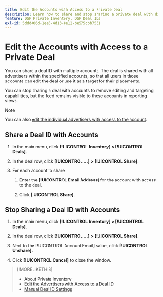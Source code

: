 ```yaml
---
title: Edit the Accounts with Access to a Private Deal
description: Learn how to share and stop sharing a private deal with different accounts.
feature: DSP Private Inventory, DSP Deal IDs
exl-id: 5ddd406d-1ee5-4d13-8e12-be575cbb7551
---
```

# Edit the Accounts with Access to a Private Deal

You can share a deal ID with multiple accounts. The deal is shared with all advertisers within the specified accounts, so that all users in those accounts can edit the deal or use it as a target for their placements.

You can stop sharing a deal with accounts to remove editing and targeting capabilities, but the feed remains visible to those accounts in reporting views.

>[!NOTE]
>
> You can also [edit the individual advertisers with access to the account](deal-id-edit-advertisers.md).

## Share a Deal ID with Accounts

1. In the main menu, click **[!UICONTROL Inventory] > [!UICONTROL Deals]**.

1. In the deal row, click **[!UICONTROL ...] > [!UICONTROL Share]**.

1. For each account to share:

   1. Enter the **[!UICONTROL Email Address]** for the account with access to the deal.

   1. Click **[!UICONTROL Share]**.

## Stop Sharing a Deal ID with Accounts

1. In the main menu, click **[!UICONTROL Inventory] > [!UICONTROL Deals]**.

1. In the deal row, click **[!UICONTROL ...] > [!UICONTROL Share]**.

1. Next to the [!UICONTROL Account Email] value, click **[!UICONTROL Unshare].**

1. Click **[!UICONTROL Cancel]** to close the window.

>[!MORELIKETHIS]
>
>* [About Private Inventory](private-inventory-about.md)
>* [Edit the Advertisers with Access to a Deal ID](/help/dsp/inventory/deal-id-edit-advertisers.md)
>* [Manual Deal ID Settings](deal-id-settings.md)
